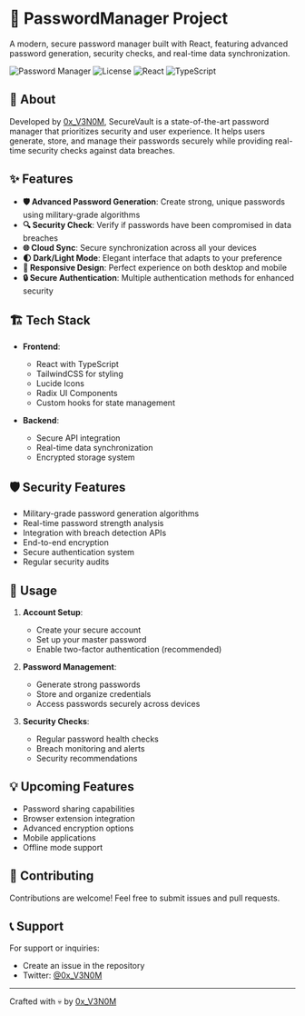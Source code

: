 # 🔐 PasswordManager Project

A modern, secure password manager built with React, featuring advanced password generation, security checks, and real-time data synchronization.

![Password Manager](https://img.shields.io/badge/Status-Active-success)
![License](https://img.shields.io/badge/License-MIT-blue)
![React](https://img.shields.io/badge/React-19.0.0-61dafb)
![TypeScript](https://img.shields.io/badge/TypeScript-5.7.2-3178c6)

## 🎯 About

Developed by [0x_V3N0M](https://github.com/Ahmed-Allah), SecureVault is a state-of-the-art password manager that prioritizes security and user experience. It helps users generate, store, and manage their passwords securely while providing real-time security checks against data breaches.

## ✨ Features

- **🛡️ Advanced Password Generation**: Create strong, unique passwords using military-grade algorithms
- **🔍 Security Check**: Verify if passwords have been compromised in data breaches
- **🌐 Cloud Sync**: Secure synchronization across all your devices
- **🌓 Dark/Light Mode**: Elegant interface that adapts to your preference
- **📱 Responsive Design**: Perfect experience on both desktop and mobile
- **🔒 Secure Authentication**: Multiple authentication methods for enhanced security



## 🏗️ Tech Stack

- **Frontend**:
  - React with TypeScript
  - TailwindCSS for styling
  - Lucide Icons
  - Radix UI Components
  - Custom hooks for state management

- **Backend**:
  - Secure API integration
  - Real-time data synchronization
  - Encrypted storage system





## 🛡️ Security Features

- Military-grade password generation algorithms
- Real-time password strength analysis
- Integration with breach detection APIs
- End-to-end encryption
- Secure authentication system
- Regular security audits

## 🌟 Usage

1. **Account Setup**:
   - Create your secure account
   - Set up your master password
   - Enable two-factor authentication (recommended)

2. **Password Management**:
   - Generate strong passwords
   - Store and organize credentials
   - Access passwords securely across devices

3. **Security Checks**:
   - Regular password health checks
   - Breach monitoring and alerts
   - Security recommendations

## 💡 Upcoming Features

- Password sharing capabilities
- Browser extension integration
- Advanced encryption options
- Mobile applications
- Offline mode support



## 🤝 Contributing

Contributions are welcome! Feel free to submit issues and pull requests.

## 📞 Support

For support or inquiries:
- Create an issue in the repository
- Twitter: [@0x_V3N0M](https://twitter.com/0x_V3N0M)

---
Crafted with 💀 by [0x_V3N0M](https://github.com/ِAhmed-Allah)
